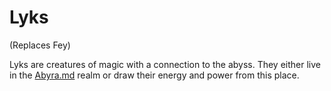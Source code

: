 # Lyks

(Replaces Fey)


Lyks are creatures of magic with a connection to the abyss. They either live in the [Abyra.md](../Realms/Abyra.md) realm or draw their energy and power from this place.